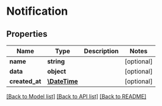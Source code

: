 # Notification

## Properties
Name | Type | Description | Notes
------------ | ------------- | ------------- | -------------
**name** | **string** |  | [optional] 
**data** | **object** |  | [optional] 
**created_at** | [**\DateTime**](\DateTime.md) |  | [optional] 

[[Back to Model list]](../../README.md#documentation-for-models) [[Back to API list]](../../README.md#documentation-for-api-endpoints) [[Back to README]](../../README.md)

